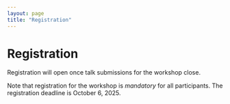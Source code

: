 ```yaml
---
layout: page
title: "Registration"
---
```


# Registration

Registration will open once talk submissions for the workshop close.

Note that registration for the workshop is *mandatory* for all
participants. The registration deadline is October 6, 2025.
